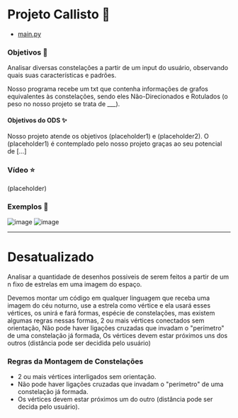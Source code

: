 # Projeto Callisto 🌟
* [main.py](Codigo-Projeto/main.py)

### Objetivos 🔭

Analisar diversas constelações a partir de um input do usuário, observando quais suas características e padrões.

Nosso programa recebe um txt que contenha informações de grafos equivalentes às constelações, sendo eles Não-Direcionados e Rotulados (o peso no nosso projeto se trata de ___).

#### Objetivos do ODS ✨

Nosso projeto atende os objetivos (placeholder1) e (placeholder2). O (placeholder1) é contemplado pelo nosso projeto graças ao seu potencial de [...]

### Vídeo ⭐

(placeholder)

### Exemplos 🌌

![image](https://user-images.githubusercontent.com/80297158/225300068-7e6c8245-13af-4540-ae5a-6fcd8954a74b.png)
![image](https://user-images.githubusercontent.com/80297158/227752344-90b05733-ed4e-45b7-9197-79259e3de308.png)

---

# Desatualizado 

Analisar a quantidade de desenhos possiveis de serem feitos a partir de um n fixo de estrelas em uma imagem do espaço.

Devemos montar um código em qualquer linguagem que receba uma imagem do céu noturno, use a estrela como vértice e ela usará esses vértices, os unirá e fará formas, espécie de constelações, mas existem algumas regras nessas formas, 2 ou mais vértices conectados sem orientação, Não pode haver ligações cruzadas que invadam o "perímetro" de uma constelação já formada, Os vértices devem estar próximos uns dos outros (distância pode ser decidida pelo usuário)

### Regras da Montagem de Constelações

- 2 ou mais vértices interligados sem orientação.
- Não pode haver ligações cruzadas que invadam o "perímetro" de uma constelação já formada.
- Os vértices devem estar próximos um do outro (distância pode ser decida pelo usuário).
